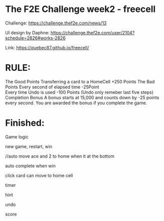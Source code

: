 # The F2E Challenge week2 - freecell
Challenge: https://challenge.thef2e.com/news/13

UI design by Daphne: https://challenge.thef2e.com/user/2104?schedule=2826#works-2826

Link: https://quebec87.github.io/freecell/

# RULE:

The Good Points
	Transferring a card to a HomeCell		+250 Points	
The Bad Points
	Every second of elapsed time		-25Point 	
	Every time Undo is used		-100 Points	(Undo only remeber last five steps)
Completion Bonus
A bonus starts at 15,000 and counts down by -25 points every second. You are awarded the bonus if you complete the game.


# Finished:

Game logic

new game, restart, win

//auto move ace and 2 to home when it at the bottom

auto complete when win

click card can move to home cell

timer

hint

undo

score




